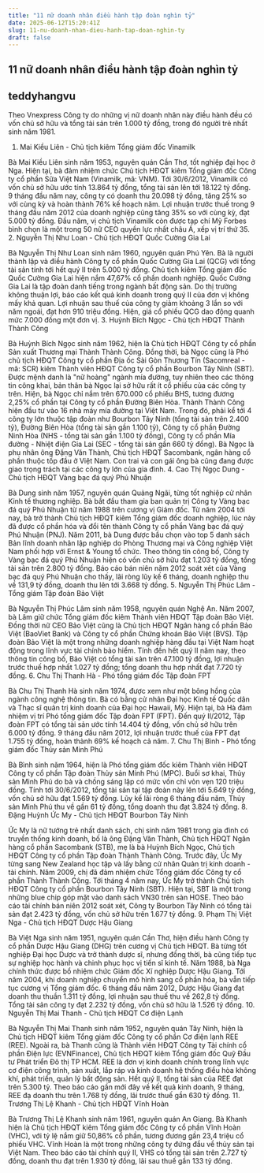 ```yaml
---
title: "11 nữ doanh nhân điều hành tập đoàn nghìn tỷ"
date: 2025-06-12T15:20:41Z
slug: 11-nu-doanh-nhan-dieu-hanh-tap-doan-nghin-ty
draft: false
---
```


## 11 nữ doanh nhân điều hành tập đoàn nghìn tỷ

## teddyhangvu

Theo Vnexpress
Công ty do những vị nữ doanh nhân này điều hành đều có vốn chủ sở hữu và tổng tài sản trên 1.000 tỷ đồng, trong đó người trẻ nhất sinh năm 1981.
1. Mai Kiều Liên - Chủ tịch kiêm Tổng giám đốc Vinamilk

Bà Mai Kiều Liên sinh năm 1953, nguyên quán Cần Thơ, tốt nghiệp đại học ở Nga. Hiện tại, bà đảm nhiệm chức Chủ tịch HĐQT kiêm Tổng giám đốc Công ty cổ phần Sữa Việt Nam (Vinamilk, mã: VNM).
Tới 30/6/2012, Vinamilk có vốn chủ sở hữu ước tính 13.864 tỷ đồng, tổng tài sản lên tới 18.122 tỷ đồng. 9 tháng đầu năm nay, công ty có doanh thu 20.098 tỷ đồng, tăng 25% so với cùng kỳ và hoàn thành 76% kế hoạch năm.
Lợi nhuận trước thuế trong 9 tháng đầu năm 2012 của doanh nghiệp cũng tăng 35% so với cùng kỳ, đạt 5.000 tỷ đồng. Đầu năm, vị chủ tịch Vinamilk còn được tạp chí Mỹ Forbes bình chọn là một trong 50 nữ CEO quyền lực nhất châu Á, xếp vị trí thứ 35. 
2. Nguyễn Thị Như Loan - Chủ tịch HĐQT Quốc Cường Gia Lai

Bà Nguyễn Thị Như Loan sinh năm 1960, nguyên quán Phú Yên. Bà là người thành lập và điều hành Công ty cổ phần Quốc Cường Gia Lai (QCG) với tổng tài sản tính tới hết quý II trên 5.000 tỷ đồng. Chủ tịch kiêm Tổng giám đốc Quốc Cường Gia Lai hiện nắm 47,67% cổ phần doanh nghiệp.
Quốc Cường Gia Lai là tập đoàn danh tiếng trong ngành bất động sản. Do thị trường không thuận lợi, báo cáo kết quả kinh doanh trong quý II của đơn vị không mấy khả quan. Lợi nhuận sau thuế của công ty giảm khoảng 3 lần so với năm ngoái, đạt hơn 910 triệu đồng. Hiện, giá cổ phiếu QCG dao động quanh mức 7.000 đồng một đơn vị.
3. Huỳnh Bích Ngọc - Chủ tịch HĐQT Thành Thành Công

Bà Huỳnh Bích Ngọc sinh năm 1962, hiện là Chủ tịch HĐQT Công ty cổ phần Sản xuất Thương mại Thành Thành Công. Đồng thời, bà Ngọc cũng là Phó chủ tịch HĐQT Công ty cổ phần Địa ốc Sài Gòn Thương Tín (Sacomreal - mã: SCR) kiêm Thành viên HĐQT Công ty cổ phần Bourbon Tây Ninh (SBT).
Được mệnh danh là "nữ hoàng" ngành mía đường, tuy nhiên theo các thông tin công khai, bản thân bà Ngọc lại sở hữu rất ít cổ phiếu của các công ty trên. Hiện, bà Ngọc chỉ nắm trên 670.000 cổ phiếu BHS, tương đương 2,25% cổ phần tại Công ty cổ phần Đường Biên Hòa.
Thành Thành Công hiện đầu tư vào 16 nhà máy mía đường tại Việt Nam. Trong đó, phải kể tới 4 công ty lớn thuộc tập đoàn như Bourbon Tây Ninh (tổng tài sản trên 2.400 tỷ), Đường Biên Hòa (tổng tài sản gần 1.100 tỷ), Công ty cổ phần Đường Ninh Hòa (NHS - tổng tài sản gần 1.100 tỷ đồng), Công ty cổ phần Mía đường - Nhiệt điện Gia Lai (SEC - tổng tài sản gần 660 tỷ đồng).
Bà Ngọc là phu nhân ông Đặng Văn Thành, Chủ tịch HĐQT Sacombank, ngân hàng cổ phần thuộc tốp đầu ở Việt Nam. Con trai và con gái ông bà cũng đang được giao trọng trách tại các công ty lớn của gia đình.
4. Cao Thị Ngọc Dung - Chủ tịch HĐQT Vàng bạc đá quý Phú Nhuận

Bà Dung sinh năm 1957, nguyên quán Quảng Ngãi, từng tốt nghiệp cử nhân Kinh tế thương nghiệp. Bà bắt đầu tham gia ban quản trị Công ty Vàng bạc đá quý Phú Nhuận từ năm 1988 trên cương vị Giám đốc.
Từ năm 2004 tới nay, bà trở thành Chủ tịch HĐQT kiêm Tổng giám đốc doanh nghiệp, lúc này đã được cổ phần hóa và đổi tên thành Công ty cổ phần Vàng bạc đá quý Phú Nhuận (PNJ). Năm 2011, bà Dung được bầu chọn vào top 5 danh sách Bản lĩnh doanh nhân lập nghiệp do Phòng Thương mại và Công nghiệp Việt Nam phối hợp với Ernst & Young tổ chức.
Theo thông tin công bố, Công ty Vàng bạc đá quý Phú Nhuận hiện có vốn chủ sở hữu đạt 1.203 tỷ đồng, tổng tài sản trên 2.800 tỷ đồng. Báo cáo bán niên năm 2012 soát xét của Vàng bạc đá quý Phú Nhuận cho thấy, lãi ròng lũy kế 6 tháng, doanh nghiệp thu về 131,9 tỷ đồng, doanh thu lên tới 3.668 tỷ đồng.
5. Nguyễn Thị Phúc Lâm - Tổng giám Tập đoàn Bảo Việt

Bà Nguyễn Thị Phúc Lâm sinh năm 1958, nguyên quán Nghệ An. Năm 2007, bà Lâm giữ chức Tổng giám đốc kiêm Thành viên HĐQT Tập đoàn Bảo Việt. Đồng thời nữ CEO Bảo Việt cũng là Chủ tịch HĐQT Ngân hàng cổ phần Bảo Việt (BaoViet Bank) và Công ty cổ phần Chứng khoán Bảo Việt (BVS).
Tập đoàn Bảo Việt là một trong những doanh nghiệp hàng đầu tại Việt Nam hoạt động trong lĩnh vực tài chính bảo hiểm. Tính đến hết quý II năm nay, theo thông tin công bố, Bảo Việt có tổng tài sản trên 47.100 tỷ đồng, lợi nhuận trước thuế hợp nhất 1.027 tỷ đồng; tổng doanh thu hợp nhất đạt 7.720 tỷ đồng.
6. Chu Thị Thanh Hà - Phó tổng giám đốc Tập đoàn FPT

Bà Chu Thị Thanh Hà sinh năm 1974, được xem như một bông hồng của ngành công nghệ thông tin. Bà có bằng cử nhân Đại học Kinh tế Quốc dân và Thạc sĩ quản trị kinh doanh của Đại học Hawaii, Mỹ. Hiện tại, bà Hà đảm nhiệm vị trí Phó tổng giám đốc Tập đoàn FPT (FPT).
Đến quý II/2012, Tập đoàn FPT có tổng tài sản ước tính 14.404 tỷ đồng, vốn chủ sở hữu trên 6.000 tỷ đồng. 9 tháng đầu năm 2012, lợi nhuận trước thuế của FPT đạt 1.755 tỷ đồng, hoàn thành 69% kế hoạch cả năm.
7. Chu Thị Bình - Phó tổng giám đốc Thủy sản Minh Phú

Bà Bình sinh năm 1964, hiện là Phó tổng giám đốc kiêm Thành viên HĐQT Công ty cổ phần Tập đoàn Thủy sản Minh Phú (MPC). Buổi sơ khai, Thủy sản Minh Phú do bà và chồng sáng lập có mức vốn chỉ vỏn vẹn 120 triệu đồng.
Tính tới 30/6/2012, tổng tài sản tại tập đoàn này lên tới 5.649 tỷ đồng, vốn chủ sở hữu đạt 1.569 tỷ đồng. Lũy kế lãi ròng 6 tháng đầu năm, Thủy sản Minh Phú thu về gần 61 tỷ đồng, tổng doanh thu đạt 3.824 tỷ đồng.
8. Đặng Huỳnh Ức My - Chủ tịch HĐQT Bourbon Tây Ninh

Ức My là nữ tướng trẻ nhất danh sách, chị sinh năm 1981 trong gia đình có truyền thống kinh doanh, bố là ông Đặng Văn Thành, Chủ tịch HĐQT Ngân hàng cổ phần Sacombank (STB), mẹ là bà Huỳnh Bích Ngọc, Chủ tịch HĐQT Công ty cổ phần Tập đoàn Thành Thành Công. Trước đây, Ức My từng sang New Zealand học tập và lấy bằng cử nhân Quản trị kinh doanh - tài chính.
Năm 2009, chị đã đảm nhiệm chức Tổng giám đốc Công ty cổ phần Thành Thành Công. Tới tháng 4 năm nay, Ức My trở thành Chủ tịch HĐQT Công ty cổ phần Bourbon Tây Ninh (SBT).
Hiện tại, SBT là một trong những blue chip góp mặt vào danh sách VN30 trên sàn HOSE. Theo báo cáo tài chính bán niên 2012 soát xét, Công ty Bourbon Tây Ninh có tổng tài sản đạt 2.423 tỷ đồng, vốn chủ sở hữu trên 1.677 tỷ đồng.
9. Phạm Thị Việt Nga - Chủ tịch HĐQT Dược Hậu Giang

Bà Việt Nga sinh năm 1951, nguyên quán Cần Thơ, hiện điều hành Công ty cổ phần Dược Hậu Giang (DHG) trên cương vị Chủ tịch HĐQT. Bà từng tốt nghiệp Đại học Dược và trở thành dược sĩ, nhưng đồng thời, bà cũng tiếp tục sự nghiệp học hành và chinh phục học vị tiến sĩ kinh tế.
Năm 1988, bà Nga chính thức được bổ nhiệm chức Giám đốc Xí nghiệp Dược Hậu Giang. Tới năm 2004, khi doanh nghiệp chuyển mô hình sang cổ phần hóa, bà vẫn tiếp tục cương vị Tổng giám đốc.
6 tháng đầu năm 2012, Dược Hậu Giang đạt doanh thu thuần 1.311 tỷ đồng, lợi nhuận sau thuế thu về 262,8 tỷ đồng. Tổng tài sản công ty đạt 2.232 tỷ đồng, vốn chủ sở hữu là 1.526 tỷ đồng.
10. Nguyễn Thị Mai Thanh - Chủ tịch HĐQT Cơ điện Lạnh

Bà Nguyễn Thị Mai Thanh sinh năm 1952, nguyên quán Tây Ninh, hiện là Chủ tịch HĐQT kiêm Tổng giám đốc Công ty cổ phần Cơ điện lạnh REE (REE). Ngoài ra, bà Thanh cũng là Thành viên HĐQT Công ty Tài chính cổ phần Điện lực (EVNFinance), Chủ tịch HĐQT kiêm Tổng giám đốc Quỹ Đầu tư Phát triển Đô thị TP HCM.
REE là đơn vị kinh doanh chính trong lĩnh vực cơ điện công trình, sản xuất, lắp ráp và kinh doanh hệ thống điều hòa không khí, phát triển, quản lý bất động sản. Hết quý II, tổng tài sản của REE đạt trên 5.300 tỷ. Theo báo cáo gần mới đây về kết quả kinh doanh, 9 tháng, REE đạ doanh thu trên 1.768 tỷ đồng, lãi trước thuế gần 630 tỷ đồng.
11. Trương Thị Lệ Khanh - Chủ tịch HĐQT Vĩnh Hoàn

Bà Trương Thị Lệ Khanh sinh năm 1961, nguyên quán An Giang. Bà Khanh hiện là Chủ tịch HĐQT kiêm Tổng giám đốc Công ty cổ phần Vĩnh Hoàn (VHC), với tỷ lệ nắm giữ 50,86% cổ phần, tương đương gần 23,4 triệu cổ phiếu VHC.
Vĩnh Hoàn là một trong những công ty đứng đầu về thủy sản tại Việt Nam. Theo báo cáo tài chính quý II, VHS có tổng tài sản trên 2.727 tỷ đồng, doanh thu đạt trên 1.930 tỷ đồng, lãi sau thuế gần 133 tỷ đồng.